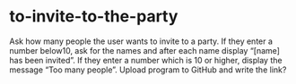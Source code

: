 # to-invite-to-the-party
Ask how many people the user wants to invite to a party. If they enter a number below10, ask for the names and after each name display “[name] has been invited”. If they enter a number which is 10 or higher, display the message “Too many people”. Upload program to GitHub and write the link?
